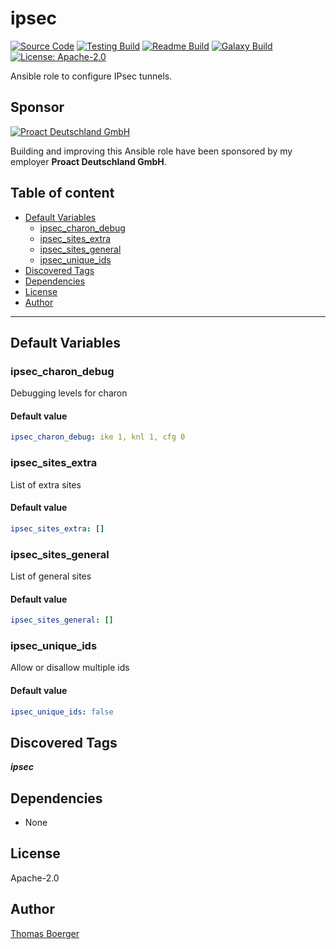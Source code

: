 # ipsec

[![Source Code](https://img.shields.io/badge/github-source%20code-blue?logo=github&logoColor=white)](https://github.com/rolehippie/ipsec) [![Testing Build](https://github.com/rolehippie/ipsec/workflows/testing/badge.svg)](https://github.com/rolehippie/ipsec/actions?query=workflow%3Atesting) [![Readme Build](https://github.com/rolehippie/ipsec/workflows/readme/badge.svg)](https://github.com/rolehippie/ipsec/actions?query=workflow%3Areadme) [![Galaxy Build](https://github.com/rolehippie/ipsec/workflows/galaxy/badge.svg)](https://github.com/rolehippie/ipsec/actions?query=workflow%3Agalaxy) [![License: Apache-2.0](https://img.shields.io/github/license/rolehippie/ipsec)](https://github.com/rolehippie/ipsec/blob/master/LICENSE)

Ansible role to configure IPsec tunnels.

## Sponsor

[![Proact Deutschland GmbH](https://proact.eu/wp-content/uploads/2020/03/proact-logo.png)](https://proact.eu)

Building and improving this Ansible role have been sponsored by my employer **Proact Deutschland GmbH**.

## Table of content

- [Default Variables](#default-variables)
  - [ipsec_charon_debug](#ipsec_charon_debug)
  - [ipsec_sites_extra](#ipsec_sites_extra)
  - [ipsec_sites_general](#ipsec_sites_general)
  - [ipsec_unique_ids](#ipsec_unique_ids)
- [Discovered Tags](#discovered-tags)
- [Dependencies](#dependencies)
- [License](#license)
- [Author](#author)

---

## Default Variables

### ipsec_charon_debug

Debugging levels for charon

#### Default value

```YAML
ipsec_charon_debug: ike 1, knl 1, cfg 0
```

### ipsec_sites_extra

List of extra sites

#### Default value

```YAML
ipsec_sites_extra: []
```

### ipsec_sites_general

List of general sites

#### Default value

```YAML
ipsec_sites_general: []
```

### ipsec_unique_ids

Allow or disallow multiple ids

#### Default value

```YAML
ipsec_unique_ids: false
```

## Discovered Tags

**_ipsec_**


## Dependencies

- None

## License

Apache-2.0

## Author

[Thomas Boerger](https://github.com/tboerger)
